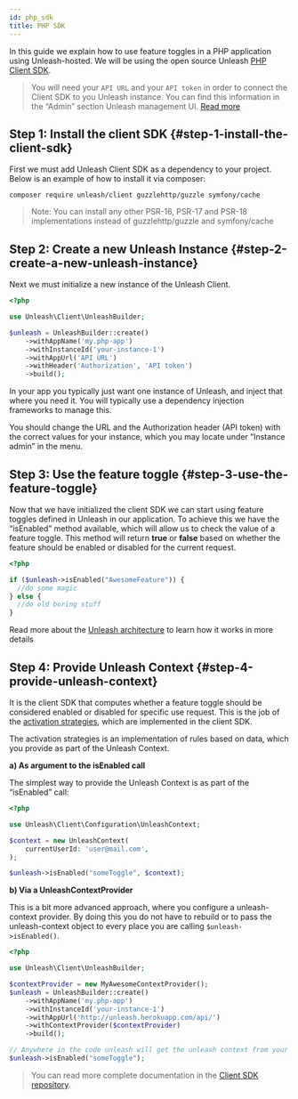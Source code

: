 ```yaml
---
id: php_sdk
title: PHP SDK
---
```


In this guide we explain how to use feature toggles in a PHP application using Unleash-hosted. We will be using the open source Unleash [PHP Client SDK](https://github.com/Unleash/unleash-client-php).

> You will need your `API URL` and your `API token` in order to connect the Client SDK to you Unleash instance. You can find this information in the “Admin” section Unleash management UI. [Read more](../user_guide/api-token)

## Step 1: Install the client SDK {#step-1-install-the-client-sdk}

First we must add Unleash Client SDK as a dependency to your project. Below is an example of how to install it via composer:

```shell
composer require unleash/client guzzlehttp/guzzle symfony/cache
```

> Note: You can install any other PSR-16, PSR-17 and PSR-18 implementations instead of guzzlehttp/guzzle and symfony/cache

## Step 2: Create a new Unleash Instance {#step-2-create-a-new-unleash-instance}

Next we must initialize a new instance of the Unleash Client.

```php
<?php

use Unleash\Client\UnleashBuilder;

$unleash = UnleashBuilder::create()
    ->withAppName('my.php-app')
    ->withInstanceId('your-instance-1')
    ->withAppUrl('API URL')
    ->withHeader('Authorization', 'API token')
    ->build();
```

In your app you typically just want one instance of Unleash, and inject that where you need it. You will typically use a dependency injection frameworks to manage this.

You should change the URL and the Authorization header (API token) with the correct values for your instance, which you may locate under “Instance admin” in the menu.

## Step 3: Use the feature toggle {#step-3-use-the-feature-toggle}

Now that we have initialized the client SDK we can start using feature toggles defined in Unleash in our application. To achieve this we have the “isEnabled” method available, which will allow us to check the value of a feature toggle. This method will return **true** or **false** based on whether the feature should be enabled or disabled for the current request.

```php
<?php

if ($unleash->isEnabled("AwesomeFeature")) {
  //do some magic
} else {
  //do old boring stuff
}
```

Read more about the [Unleash architecture](https://www.unleash-hosted.com/articles/our-unique-architecture) to learn how it works in more details

## Step 4: Provide Unleash Context {#step-4-provide-unleash-context}

It is the client SDK that computes whether a feature toggle should be considered enabled or disabled for specific use request. This is the job of the [activation strategies](../user_guide/activation-strategies.md), which are implemented in the client SDK.

The activation strategies is an implementation of rules based on data, which you provide as part of the Unleash Context.

**a) As argument to the isEnabled call**

The simplest way to provide the Unleash Context is as part of the “isEnabled” call:

```php
<?php

use Unleash\Client\Configuration\UnleashContext;

$context = new UnleashContext(
    currentUserId: 'user@mail.com',
);

$unleash->isEnabled("someToggle", $context);
```


**b) Via a UnleashContextProvider**

This is a bit more advanced approach, where you configure a unleash-context provider. By doing this you do not have to rebuild or to pass the unleash-context object to every place you are calling `$unleash->isEnabled()`.

```php
<?php

use Unleash\Client\UnleashBuilder;

$contextProvider = new MyAwesomeContextProvider();
$unleash = UnleashBuilder::create()
    ->withAppName('my.php-app')
    ->withInstanceId('your-instance-1')
    ->withAppUrl('http://unleash.herokuapp.com/api/')
    ->withContextProvider($contextProvider)
    ->build();

// Anywhere in the code unleash will get the unleash context from your registered provider.
$unleash->isEnabled("someToggle");
```

> You can read more complete documentation in the [Client SDK repository](https://github.com/Unleash/unleash-client-php).
